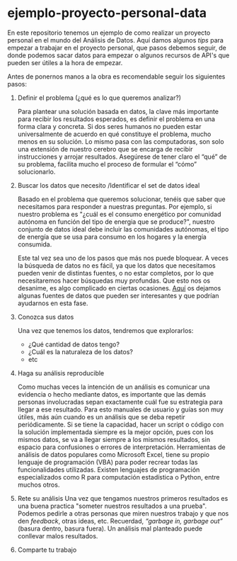 # ejemplo-proyecto-personal-data

En este repositorio tenemos un ejemplo de como realizar un proyecto personal en el mundo del Análisis de Datos. Aquí damos algunos *tips* para empezar a trabajar en el proyecto personal, que pasos debemos seguir, de donde podemos sacar datos para empezar o algunos recursos de API's que pueden ser útiles a la hora de empezar. 

Antes de ponernos manos a la obra es recomendable seguir los siguientes pasos: 

1.  Definir el problema (¿qué es lo que queremos analizar?)

    Para plantear una solución basada en datos, la clave más importante para recibir los resultados esperados, es definir el problema en una forma clara y concreta. Si dos seres humanos no pueden estar universalmente de acuerdo en qué constituye el problema, mucho menos en su solución. Lo mismo pasa con las computadoras, son solo una extensión de nuestro cerebro que se encarga de recibir instrucciones y arrojar resultados. Asegúrese de tener claro el “qué” de su problema, facilita mucho el proceso de formular el “cómo” solucionarlo.

2. Buscar los datos que necesito /Identificar el set de datos ideal

    Basado en el problema que queremos solucionar, tenéis que saber que necesitamos para responder a nuestras preguntas. Por ejemplo, si nuestro problema es "¿cuál es el consumo energético por comunidad autónoma en función del tipo de energia que se produce?", nuestro conjunto de datos ideal debe incluir las comunidades autónomas, el tipo de energía que se usa para consumo en los hogares y la energía consumida. 

    Este tal vez sea uno de los pasos que más nos puede bloquear. A veces la búsqueda de datos no es fácil, ya que los datos que necesitamos pueden venir de distintas fuentes, o no estar completos, por lo que necesitaremos hacer búsquedas muy profundas. Que esto nos os desanime, es algo complicado en ciertas ocasiones. [Aquí]() os dejamos algunas fuentes de datos que pueden ser interesantes y que podrían ayudarnos en esta fase. 

3. Conozca sus datos

    Una vez que tenemos los datos, tendremos que explorarlos: 

    - ¿Qué cantidad de datos tengo?
    - ¿Cuál es la naturaleza de los datos? 
    - etc


5. Haga su análisis reproducible
    
    Como muchas veces la intención de un análisis es comunicar una evidencia o hecho mediante datos, es importante que las demás personas involucradas sepan exactamente cuál fue su estrategia para llegar a ese resultado. Para esto manuales de usuario y guías son muy útiles, más aún cuando es un análisis que se deba repetir periódicamente. Si se tiene la capacidad, hacer un script o código con la solución implementada siempre es la mejor opción, pues con los mismos datos, se va a llegar siempre a los mismos resultados, sin espacio para confusiones o errores de interpretación. Herramientas de análisis de datos populares como Microsoft Excel, tiene su propio lenguaje de programación (VBA) para poder recrear todas las funcionalidades utilizadas. Existen lenguajes de programación especializados como R para computación estadística o Python, entre muchos otros.

6. Rete su análisis
    Una vez que tengamos nuestros primeros resultados es una buena practica "someter nuestros resultados a una prueba". Podemos pedirle a otras personas que miren nuestros trabajo y que nos den *feedback*, otras ideas, etc. Recuerdad, *“garbage in, garbage out”* (basura dentro, basura fuera). Un análisis mal planteado puede conllevar malos resultados.

7. Comparte tu trabajo
    
    